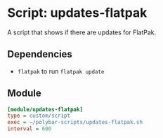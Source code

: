 # Script: updates-flatpak

A script that shows if there are updates for FlatPak.


## Dependencies

* `flatpak` to run `flatpak update`


## Module

```ini
[module/updates-flatpak]
type = custom/script
exec = ~/polybar-scripts/updates-flatpak.sh
interval = 600
```
